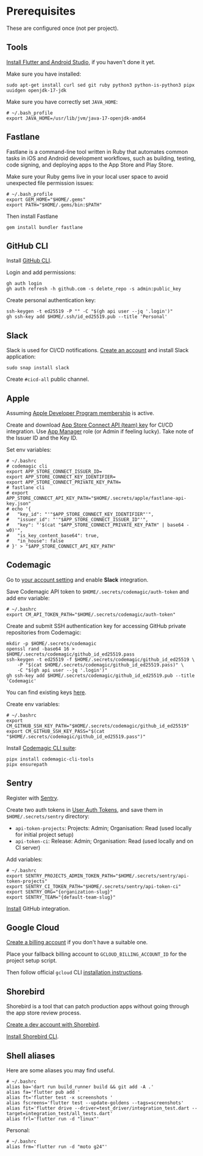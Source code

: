 # Prerequisites

These are configured once (not per project).

## Tools

[Install Flutter and Android Studio](https://docs.flutter.dev/get-started/install/linux/android),
if you haven't done it yet.

Make sure you have installed:

```shell
sudo apt-get install curl sed git ruby python3 python-is-python3 pipx uuidgen openjdk-17-jdk
```

Make sure you have correctly set `JAVA_HOME`:

```shell
# ~/.bash_profile
export JAVA_HOME=/usr/lib/jvm/java-17-openjdk-amd64
```

## Fastlane

Fastlane is a command-line tool written in Ruby that automates common tasks in iOS and Android development workflows,
such as building, testing, code signing, and deploying apps to the App Store and Play Store.

Make sure your Ruby gems live in your local user space to avoid unexpected file permission issues:

```shell
# ~/.bash_profile
export GEM_HOME="$HOME/.gems"
export PATH="$HOME/.gems/bin:$PATH"
```

Then install Fastlane

```shell
gem install bundler fastlane
```

## GitHub CLI

Install [GitHub CLI](https://github.com/cli/cli/blob/trunk/docs/install_linux.md).

Login and add permissions:

```shell
gh auth login
gh auth refresh -h github.com -s delete_repo -s admin:public_key
```

Create personal authentication key:

```shell
ssh-keygen -t ed25519 -P "" -C "$(gh api user --jq '.login')"
gh ssh-key add $HOME/.ssh/id_ed25519.pub --title 'Personal'
```

## Slack

Slack is used for CI/CD notifications.
[Create an account](https://slack.com/get-started) and install Slack application:

```shell
sudo snap install slack
```

Create `#cicd-all` public channel.

## Apple

Assuming [Apple Developer Program membership](https://developer.apple.com/programs/enroll/) is active.

Create and download [App Store Connect API (team) key](https://appstoreconnect.apple.com/access/integrations/api)
for CI/CD integration. Use [App Manager](https://developer.apple.com/help/account/manage-your-team/roles/) role
(or Admin if feeling lucky). Take note of the Issuer ID and the Key ID.

Set env variables:

```shell
# ~/.bashrc
# codemagic cli
export APP_STORE_CONNECT_ISSUER_ID=
export APP_STORE_CONNECT_KEY_IDENTIFIER=
export APP_STORE_CONNECT_PRIVATE_KEY_PATH=
# fastlane cli
# export APP_STORE_CONNECT_API_KEY_PATH="$HOME/.secrets/apple/fastlane-api-key.json"
# echo '{
#   "key_id": "'"$APP_STORE_CONNECT_KEY_IDENTIFIER"'",
#   "issuer_id": "'"$APP_STORE_CONNECT_ISSUER_ID"'",
#   "key": "'$(cat "$APP_STORE_CONNECT_PRIVATE_KEY_PATH" | base64 -w0)'",
#   "is_key_content_base64": true,
#   "in_house": false
# }' > "$APP_STORE_CONNECT_API_KEY_PATH"
```

## Codemagic

Go to [your account setting](https://codemagic.io/teams) and enable **Slack** integration.

Save Codemagic API token to `$HOME/.secrets/codemagic/auth-token` and add env variable:

```shell
# ~/.bashrc
export CM_API_TOKEN_PATH="$HOME/.secrets/codemagic/auth-token"
```

Create and submit SSH authentication key for accessing GitHub private repositories from Codemagic:

```shell
mkdir -p $HOME/.secrets/codemagic
openssl rand -base64 16 > $HOME/.secrets/codemagic/github_id_ed25519.pass
ssh-keygen -t ed25519 -f $HOME/.secrets/codemagic/github_id_ed25519 \
    -P "$(cat $HOME/.secrets/codemagic/github_id_ed25519.pass)" \
    -C "$(gh api user --jq '.login')"
gh ssh-key add $HOME/.secrets/codemagic/github_id_ed25519.pub --title 'Codemagic'
```

You can find existing keys [here](https://github.com/settings/keys).

Create env variables:

```shell
# ~/.bashrc
export CM_GITHUB_SSH_KEY_PATH="$HOME/.secrets/codemagic/github_id_ed25519"
export CM_GITHUB_SSH_KEY_PASS="$(cat "$HOME/.secrets/codemagic/github_id_ed25519.pass")"
```

Install [Codemagic CLI suite](https://github.com/codemagic-ci-cd/cli-tools/tree/master):

```shell
pipx install codemagic-cli-tools
pipx ensurepath
```

## Sentry

Register with [Sentry](https://sentry.io/welcome/).

Create two auth tokens in [User Auth Tokens](https://sneakybird-apps.sentry.io/settings/account/api/auth-tokens/),
and save them in `$HOME/.secrets/sentry` directory:

- `api-token-projects`: Projects: Admin; Organisation: Read (used locally for initial project setup)
- `api-token-ci`: Release: Admin; Organisation: Read (used locally and on CI server)

Add variables:

```shell
# ~/.bashrc
export SENTRY_PROJECTS_ADMIN_TOKEN_PATH="$HOME/.secrets/sentry/api-token-projects"
export SENTRY_CI_TOKEN_PATH="$HOME/.secrets/sentry/api-token-ci"
export SENTRY_ORG="{organization-slug}"
export SENTRY_TEAM="{default-team-slug}"
```

[Install](https://docs.sentry.io/product/releases/setup/release-automation/) GitHub integration.

[//]: # (curl -sL https://sentry.io/get-cli/ | SENTRY_CLI_VERSION="2.40.0" INSTALL_DIR="$HOME/tools/sentry" sh)

## Google Cloud

[Create a billing account](https://console.cloud.google.com/billing) if you don't have a suitable one.

Place your fallback billing account to `GCLOUD_BILLING_ACCOUNT_ID` for the project setup script.

Then follow official `gcloud` CLI [installation instructions](https://cloud.google.com/sdk/docs/install-sdk#deb).

## Shorebird

Shorebird is a tool that can patch production apps without going through the app store review process.

[Create a dev account with Shorebird](https://console.shorebird.dev/login).

[Install Shorebird CLI](https://docs.shorebird.dev/).

## Shell aliases

Here are some aliases you may find useful.

```shell
# ~/.bashrc
alias ba='dart run build_runner build && git add -A .'
alias fa='flutter pub add '
alias ft='flutter test -x screenshots '
alias fscreens='flutter test --update-goldens --tags=screenshots'
alias fit='flutter drive --driver=test_driver/integration_test.dart --target=integration_test/all_tests.dart'
alias frl='flutter run -d "linux"'
```

Personal:

```shell
# ~/.bashrc
alias frm='flutter run -d "moto g24"'
```
